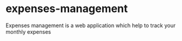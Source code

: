 # expenses-management
Expenses management is a web application which help to track your monthly expenses 
